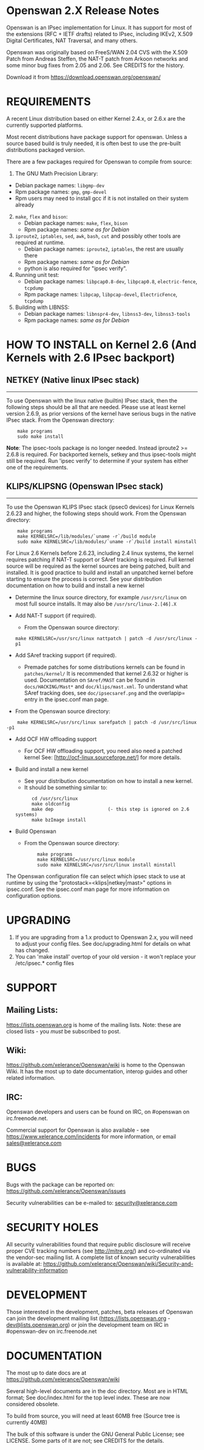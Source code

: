 #  Openswan 2.X Release Notes

Openswan is an IPsec implementation for Linux. It has support for most 
of the extensions (RFC + IETF drafts) related to IPsec, including 
IKEv2, X.509 Digital Certificates, NAT Traversal, and many others.

Openswan was originally based on FreeS/WAN 2.04 CVS with the X.509 Patch
from Andreas Steffen, the NAT-T patch from Arkoon networks and some minor
bug fixes from 2.05 and 2.06.  See CREDITS for the history.

Download it from https://download.openswan.org/openswan/

# REQUIREMENTS

A recent Linux distribution based on either Kernel 2.4.x, or 2.6.x are 
the currently supported platforms.

Most recent distributions have package support for openswan.  Unless
a source based build is truly needed,  it is often best to use the pre-built
distributions packaged version.

There are a few packages required for Openswan to compile from source:

1. The GNU Math Precision Library:
  - Debian package names: `libgmp-dev`
  - Rpm package names:    `gmp`, `gmp-devel`
  - Rpm users may need to install gcc if it is not installed on their system already
2. `make`, `flex` and `bison`:
   - Debian package names: `make`, `flex`, `bison`
   - Rpm package names:    *same as for Debian*
3. `iproute2`, `iptables`, `sed`, `awk`, `bash`, `cut` and possibly other tools
   are required at runtime.
   - Debian package names: `iproute2`, `iptables`, the rest are usually there
   - Rpm package names:    *same as for Debian*
   - python is also required for "ipsec verify".
4. Running unit test:
   - Debian package names: `libpcap0.8-dev`, `libpcap0.8`, `electric-fence`, `tcpdump`
   - Rpm package names:    `libpcap`, `libpcap-devel`, `ElectricFence`, `tcpdump`
5. Building with LIBNSS:
   - Debian package names: `libnspr4-dev`, `libnss3-dev`, `libnss3-tools`
   - Rpm package names:    *same as for Debian*
   
# HOW TO INSTALL on Kernel 2.6 (And Kernels with 2.6 IPsec backport)

## NETKEY (Native linux IPsec stack)
---------------------------------

To use Openswan with the linux native (builtin) IPsec stack,  then the
following steps should be all that are needed. Please use at least kernel
version 2.6.9, as prior versions of the kernel have serious bugs in the
native IPsec stack.  From the Openswan directory:

```
    make programs
    sudo make install
```

**Note**: The ipsec-tools package is no longer needed. Instead iproute2 >= 2.6.8
is required. For backported kernels, setkey and thus ipsec-tools might still
be required. Run 'ipsec verify' to determine if your system has either one
of the requirements.

## KLIPS/KLIPSNG (Openswan IPsec stack)
------------------------------------

To use the Openswan KLIPS IPsec stack (ipsec0 devices) for Linux
Kernels 2.6.23 and higher, the following steps should work.  From the
Openswan directory:

```
    make programs
    make KERNELSRC=/lib/modules/`uname -r`/build module
    sudo make KERNELSRC=/lib/modules/`uname -r`/build install minstall
```

For Linux 2.6 Kernels before 2.6.23, including 2.4 linux systems, the kernel
requires patching if NAT-T support or SAref tracking is required. Full kernel
source will be required as the kernel sources are being patched, built and
installed.  It is good practice to build and install an unpatched kernel
before starting to ensure the process is correct.  See your distribution
documentation on how to build and install a new kernel

- Determine the linux source directory,  for example `/usr/src/linux` on
    most full source installs.  It may also be `/usr/src/linux-2.[46].X`
- Add NAT-T support (if required).
    - From the Openswan source directory:
    
    ```
    make KERNELSRC=/usr/src/linux nattpatch | patch -d /usr/src/linux -p1
    ``` 
- Add SAref tracking support (if required).
    - Premade patches for some distributions kernels can be found in
        `patches/kernel/`  It is recommended that kernel 2.6.32 or higher is
        used. Documentation on `SAref/MAST` can be found in `docs/HACKING/Mast*`
        and `doc/klips/mast.xml`. To understand what SAref tracking does, see
        `doc/ipsecsaref.png` and the overlapip= entry in the ipsec.conf man page.

- From the Openswan source directory:

```
    make KERNELSRC=/usr/src/linux sarefpatch | patch -d /usr/src/linux -p1
```
          
- Add OCF HW offloading support
    - For OCF HW offloading support, you need also need a patched kernel
        See: [http://ocf-linux.sourceforge.net/] for more details.

- Build and install a new kernel
    - See your distribution documentation on how to install a new kernel.
    - It should be something similar to:
    
    ```
          cd /usr/src/linux
          make oldconfig
          make dep                    (- this step is ignored on 2.6 systems)
          make bzImage install
    ```
          
- Build Openswan

    - From the Openswan source directory:
    
    ```
            make programs
            make KERNELSRC=/usr/src/linux module
            sudo make KERNELSRC=/usr/src/linux install minstall
    ```
            
The Openswan configuration file can select which ipsec stack to use at
runtime by using the "protostack=<klips|netkey|mast>" options in ipsec.conf.
See the ipsec.conf man page for more information on configuration options.


# UPGRADING

1. If you are upgrading from a 1.x product to Openswan 2.x, you will
   need to adjust your config files.  See doc/upgrading.html for details
   on what has changed.
2. You can 'make install' overtop of your old version - it won't replace
   your /etc/ipsec.* config files

# SUPPORT

## Mailing Lists:

https://lists.openswan.org is home of the mailing lists.  Note: these are
    closed lists - you *must* be subscribed to post.

## Wiki:

https://github.com/xelerance/Openswan/wiki is home to the Openswan Wiki.
    It has the most up to date documentation, interop guides and other related
    information.

## IRC:

Openswan developers and users can be found on IRC, on #openswan on
    irc.freenode.net.

Commercial support for Openswan is also available - see
https://www.xelerance.com/incidents for more information, or
email sales@xelerance.com

# BUGS

Bugs with the package can be reported on:
https://github.com/xelerance/Openswan/issues

Security vulnerabilities can be e-mailed to: security@xelerance.com

# SECURITY HOLES

All security vulnerabilities found that require public disclosure will
receive proper CVE tracking numbers (see http://mitre.org/) and co-ordinated
via the vendor-sec mailing list. A complete list of known security
vulnerabilities is available at:
https://github.com/xelerance/Openswan/wiki/Security-and-vulnerability-information

# DEVELOPMENT

Those interested in the development, patches, beta releases of Openswan
can join the development mailing list (https://lists.openswan.org -
dev@lists.openswan.org) or join the development team on IRC in
#openswan-dev on irc.freenode.net

# DOCUMENTATION

The most up to date docs are at https://github.com/xelerance/Openswan/wiki

Several high-level documents are in the doc directory.  Most are in HTML
format; See doc/index.html for the top level index.  These are now
considered obsolete.

To build from source, you will need at least 60MB free (Source tree is 
currently 40MB)

The bulk of this software is under the GNU General Public License; see
LICENSE.  Some parts of it are not; see CREDITS for the details.

